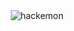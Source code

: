

<div style="text-align:center"><img src="http://puu.sh/qlIQC/7b9adb7a67.png" alt="hackemon"></div>

